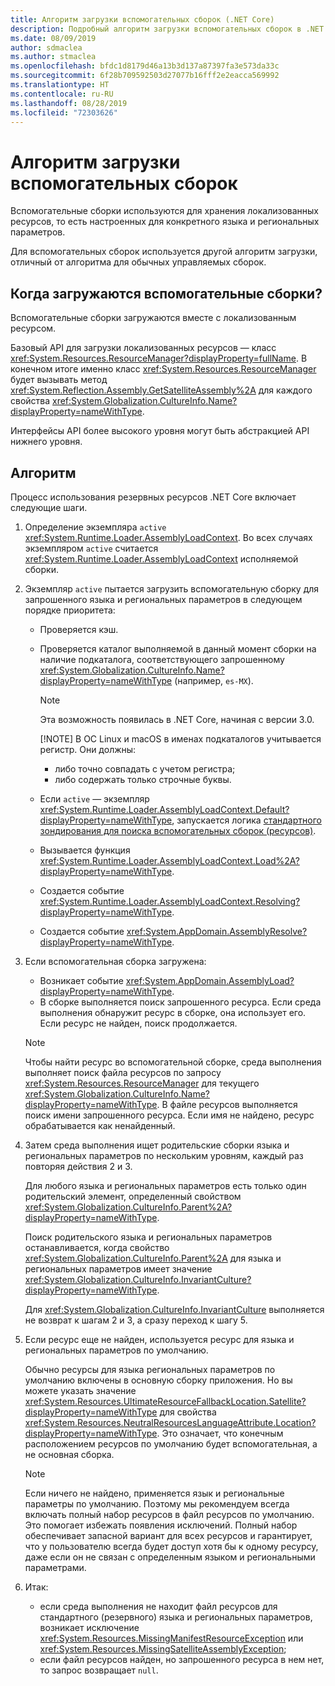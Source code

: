 ```yaml
---
title: Алгоритм загрузки вспомогательных сборок (.NET Core)
description: Подробный алгоритм загрузки вспомогательных сборок в .NET Core
ms.date: 08/09/2019
author: sdmaclea
ms.author: stmaclea
ms.openlocfilehash: bfdc1d8179d46a13b3d137a87397fa3e573da33c
ms.sourcegitcommit: 6f28b709592503d27077b16fff2e2eacca569992
ms.translationtype: HT
ms.contentlocale: ru-RU
ms.lasthandoff: 08/28/2019
ms.locfileid: "72303626"
---
```

# <a name="satellite-assembly-loading-algorithm"></a>Алгоритм загрузки вспомогательных сборок

Вспомогательные сборки используются для хранения локализованных ресурсов, то есть настроенных для конкретного языка и региональных параметров.

Для вспомогательных сборок используется другой алгоритм загрузки, отличный от алгоритма для обычных управляемых сборок.

## <a name="when-are-satellite-assemblies-loaded"></a>Когда загружаются вспомогательные сборки?

Вспомогательные сборки загружаются вместе с локализованным ресурсом.

Базовый API для загрузки локализованных ресурсов — класс <xref:System.Resources.ResourceManager?displayProperty=fullName>. В конечном итоге именно класс <xref:System.Resources.ResourceManager> будет вызывать метод <xref:System.Reflection.Assembly.GetSatelliteAssembly%2A> для каждого свойства <xref:System.Globalization.CultureInfo.Name?displayProperty=nameWithType>.

Интерфейсы API более высокого уровня могут быть абстракцией API нижнего уровня.

## <a name="algorithm"></a>Алгоритм

Процесс использования резервных ресурсов .NET Core включает следующие шаги.

1. Определение экземпляра `active` <xref:System.Runtime.Loader.AssemblyLoadContext>. Во всех случаях экземпляром `active` считается <xref:System.Runtime.Loader.AssemblyLoadContext> исполняемой сборки.

2. Экземпляр `active` пытается загрузить вспомогательную сборку для запрошенного языка и региональных параметров в следующем порядке приоритета:
    - Проверяется кэш.
    - Проверяется каталог выполняемой в данный момент сборки на наличие подкаталога, соответствующего запрошенному <xref:System.Globalization.CultureInfo.Name?displayProperty=nameWithType> (например, `es-MX`).

        > [!NOTE]
        > Эта возможность появилась в .NET Core, начиная с версии 3.0.
        >
        > [!NOTE]
        > В ОС Linux и macOS в именах подкаталогов учитывается регистр. Они должны:
        > - либо точно совпадать с учетом регистра;
        > - либо содержать только строчные буквы.

    - Если `active` — экземпляр <xref:System.Runtime.Loader.AssemblyLoadContext.Default?displayProperty=nameWithType>, запускается логика [стандартного зондирования для поиска вспомогательных сборок (ресурсов)](default-probing.md#satellite-resource-assembly-probing).

    - Вызывается функция <xref:System.Runtime.Loader.AssemblyLoadContext.Load%2A?displayProperty=nameWithType>.

    - Создается событие <xref:System.Runtime.Loader.AssemblyLoadContext.Resolving?displayProperty=nameWithType>.

    - Создается событие <xref:System.AppDomain.AssemblyResolve?displayProperty=nameWithType>.

3. Если вспомогательная сборка загружена:
   - Возникает событие <xref:System.AppDomain.AssemblyLoad?displayProperty=nameWithType>.
   - В сборке выполняется поиск запрошенного ресурса. Если среда выполнения обнаружит ресурс в сборке, она использует его. Если ресурс не найден, поиск продолжается.

    > [!NOTE]
    > Чтобы найти ресурс во вспомогательной сборке, среда выполнения выполняет поиск файла ресурсов по запросу <xref:System.Resources.ResourceManager> для текущего <xref:System.Globalization.CultureInfo.Name?displayProperty=nameWithType>. В файле ресурсов выполняется поиск имени запрошенного ресурса. Если имя не найдено, ресурс обрабатывается как ненайденный.

4. Затем среда выполнения ищет родительские сборки языка и региональных параметров по нескольким уровням, каждый раз повторяя действия 2 и 3.

    Для любого языка и региональных параметров есть только один родительский элемент, определенный свойством <xref:System.Globalization.CultureInfo.Parent%2A?displayProperty=nameWithType>.

    Поиск родительского языка и региональных параметров останавливается, когда свойство <xref:System.Globalization.CultureInfo.Parent%2A> для языка и региональных параметров имеет значение <xref:System.Globalization.CultureInfo.InvariantCulture?displayProperty=nameWithType>.

    Для <xref:System.Globalization.CultureInfo.InvariantCulture> выполняется не возврат к шагам 2 и 3, а сразу переход к шагу 5.

5. Если ресурс еще не найден, используется ресурс для языка и региональных параметров по умолчанию.

   Обычно ресурсы для языка региональных параметров по умолчанию включены в основную сборку приложения. Но вы можете указать значение <xref:System.Resources.UltimateResourceFallbackLocation.Satellite?displayProperty=nameWithType> для свойства <xref:System.Resources.NeutralResourcesLanguageAttribute.Location?displayProperty=nameWithType>. Это означает, что конечным расположением ресурсов по умолчанию будет вспомогательная, а не основная сборка.

    > [!NOTE]
    > Если ничего не найдено, применяется язык и региональные параметры по умолчанию. Поэтому мы рекомендуем всегда включать полный набор ресурсов в файл ресурсов по умолчанию. Это помогает избежать появления исключений. Полный набор обеспечивает запасной вариант для всех ресурсов и гарантирует, что у пользователю всегда будет доступ хотя бы к одному ресурсу, даже если он не связан с определенным языком и региональными параметрами.

6. Итак:
   - если среда выполнения не находит файл ресурсов для стандартного (резервного) языка и региональных параметров, возникает исключение <xref:System.Resources.MissingManifestResourceException> или <xref:System.Resources.MissingSatelliteAssemblyException>;
   - если файл ресурсов найден, но запрошенного ресурса в нем нет, то запрос возвращает `null`.
